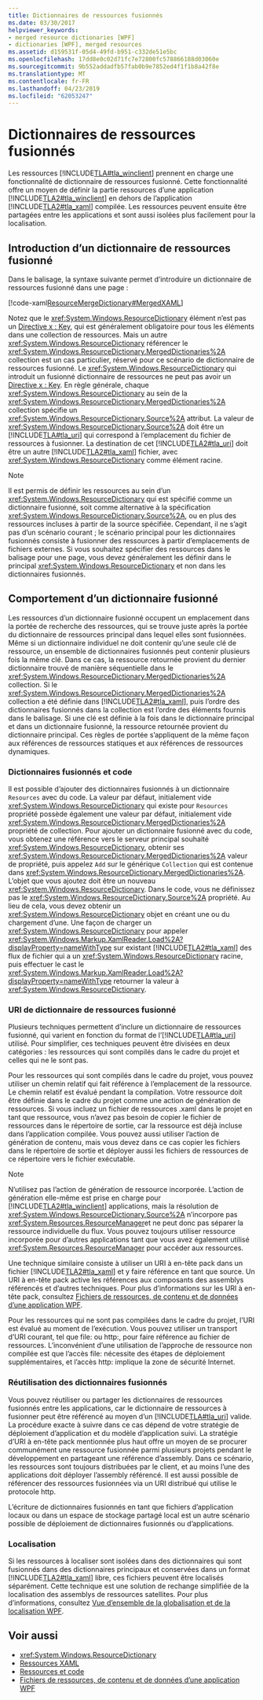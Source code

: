 ```yaml
---
title: Dictionnaires de ressources fusionnés
ms.date: 03/30/2017
helpviewer_keywords:
- merged resource dictionaries [WPF]
- dictionaries [WPF], merged resources
ms.assetid: d159531f-05d4-49fd-b951-c332de51e5bc
ms.openlocfilehash: 17dd8e0c02d71fc7e72800fc578866188d03060e
ms.sourcegitcommit: 9b552addadfb57fab0b9e7852ed4f1f1b8a42f8e
ms.translationtype: MT
ms.contentlocale: fr-FR
ms.lasthandoff: 04/23/2019
ms.locfileid: "62053247"
---
```

# <a name="merged-resource-dictionaries"></a>Dictionnaires de ressources fusionnés
Les ressources [!INCLUDE[TLA#tla_winclient](../../../../includes/tlasharptla-winclient-md.md)] prennent en charge une fonctionnalité de dictionnaire de ressources fusionné. Cette fonctionnalité offre un moyen de définir la partie ressources d’une application [!INCLUDE[TLA2#tla_winclient](../../../../includes/tla2sharptla-winclient-md.md)] en dehors de l’application [!INCLUDE[TLA2#tla_xaml](../../../../includes/tla2sharptla-xaml-md.md)] compilée. Les ressources peuvent ensuite être partagées entre les applications et sont aussi isolées plus facilement pour la localisation.  
  
## <a name="introducing-a-merged-resource-dictionary"></a>Introduction d’un dictionnaire de ressources fusionné  
 Dans le balisage, la syntaxe suivante permet d’introduire un dictionnaire de ressources fusionné dans une page :  
  
 [!code-xaml[ResourceMergeDictionary#MergedXAML](~/samples/snippets/csharp/VS_Snippets_Wpf/ResourceMergeDictionary/CS/default.xaml#mergedxaml)]  
  
 Notez que le <xref:System.Windows.ResourceDictionary> élément n’est pas un [Directive x : Key](../../xaml-services/x-key-directive.md), qui est généralement obligatoire pour tous les éléments dans une collection de ressources. Mais un autre <xref:System.Windows.ResourceDictionary> référencer le <xref:System.Windows.ResourceDictionary.MergedDictionaries%2A> collection est un cas particulier, réservé pour ce scénario de dictionnaire de ressources fusionné. Le <xref:System.Windows.ResourceDictionary> qui introduit un fusionné dictionnaire de ressources ne peut pas avoir un [Directive x : Key](../../xaml-services/x-key-directive.md). En règle générale, chaque <xref:System.Windows.ResourceDictionary> au sein de la <xref:System.Windows.ResourceDictionary.MergedDictionaries%2A> collection spécifie un <xref:System.Windows.ResourceDictionary.Source%2A> attribut. La valeur de <xref:System.Windows.ResourceDictionary.Source%2A> doit être un [!INCLUDE[TLA#tla_uri](../../../../includes/tlasharptla-uri-md.md)] qui correspond à l’emplacement du fichier de ressources à fusionner. La destination de cet [!INCLUDE[TLA2#tla_uri](../../../../includes/tla2sharptla-uri-md.md)] doit être un autre [!INCLUDE[TLA2#tla_xaml](../../../../includes/tla2sharptla-xaml-md.md)] fichier, avec <xref:System.Windows.ResourceDictionary> comme élément racine.  
  
> [!NOTE]
>  Il est permis de définir les ressources au sein d’un <xref:System.Windows.ResourceDictionary> qui est spécifié comme un dictionnaire fusionné, soit comme alternative à la spécification <xref:System.Windows.ResourceDictionary.Source%2A>, ou en plus des ressources incluses à partir de la source spécifiée. Cependant, il ne s’agit pas d’un scénario courant ; le scénario principal pour les dictionnaires fusionnés consiste à fusionner des ressources à partir d’emplacements de fichiers externes. Si vous souhaitez spécifier des ressources dans le balisage pour une page, vous devez généralement les définir dans le principal <xref:System.Windows.ResourceDictionary> et non dans les dictionnaires fusionnés.  
  
## <a name="merged-dictionary-behavior"></a>Comportement d’un dictionnaire fusionné  
 Les ressources d’un dictionnaire fusionné occupent un emplacement dans la portée de recherche des ressources, qui se trouve juste après la portée du dictionnaire de ressources principal dans lequel elles sont fusionnées. Même si un dictionnaire individuel ne doit contenir qu’une seule clé de ressource, un ensemble de dictionnaires fusionnés peut contenir plusieurs fois la même clé. Dans ce cas, la ressource retournée provient du dernier dictionnaire trouvé de manière séquentielle dans le <xref:System.Windows.ResourceDictionary.MergedDictionaries%2A> collection. Si le <xref:System.Windows.ResourceDictionary.MergedDictionaries%2A> collection a été définie dans [!INCLUDE[TLA2#tla_xaml](../../../../includes/tla2sharptla-xaml-md.md)], puis l’ordre des dictionnaires fusionnés dans la collection est l’ordre des éléments fournis dans le balisage. Si une clé est définie à la fois dans le dictionnaire principal et dans un dictionnaire fusionné, la ressource retournée provient du dictionnaire principal. Ces règles de portée s’appliquent de la même façon aux références de ressources statiques et aux références de ressources dynamiques.  
  
### <a name="merged-dictionaries-and-code"></a>Dictionnaires fusionnés et code  
 Il est possible d’ajouter des dictionnaires fusionnés à un dictionnaire `Resources` avec du code. La valeur par défaut, initialement vide <xref:System.Windows.ResourceDictionary> qui existe pour `Resources` propriété possède également une valeur par défaut, initialement vide <xref:System.Windows.ResourceDictionary.MergedDictionaries%2A> propriété de collection. Pour ajouter un dictionnaire fusionné avec du code, vous obtenez une référence vers le serveur principal souhaité <xref:System.Windows.ResourceDictionary>, obtenir ses <xref:System.Windows.ResourceDictionary.MergedDictionaries%2A> valeur de propriété, puis appelez `Add` sur le générique `Collection` qui est contenue dans <xref:System.Windows.ResourceDictionary.MergedDictionaries%2A>. L’objet que vous ajoutez doit être un nouveau <xref:System.Windows.ResourceDictionary>. Dans le code, vous ne définissez pas le <xref:System.Windows.ResourceDictionary.Source%2A> propriété. Au lieu de cela, vous devez obtenir un <xref:System.Windows.ResourceDictionary> objet en créant une ou du chargement d’une. Une façon de charger un <xref:System.Windows.ResourceDictionary> pour appeler <xref:System.Windows.Markup.XamlReader.Load%2A?displayProperty=nameWithType> sur existant [!INCLUDE[TLA2#tla_xaml](../../../../includes/tla2sharptla-xaml-md.md)] des flux de fichier qui a un <xref:System.Windows.ResourceDictionary> racine, puis effectuer le cast le <xref:System.Windows.Markup.XamlReader.Load%2A?displayProperty=nameWithType> retourner la valeur à <xref:System.Windows.ResourceDictionary>.  
  
### <a name="merged-resource-dictionary-uris"></a>URI de dictionnaire de ressources fusionné  
 Plusieurs techniques permettent d’inclure un dictionnaire de ressources fusionné, qui varient en fonction du format de l’[!INCLUDE[TLA#tla_uri](../../../../includes/tlasharptla-uri-md.md)] utilisé. Pour simplifier, ces techniques peuvent être divisées en deux catégories : les ressources qui sont compilés dans le cadre du projet et celles qui ne le sont pas.  
  
 Pour les ressources qui sont compilés dans le cadre du projet, vous pouvez utiliser un chemin relatif qui fait référence à l’emplacement de la ressource. Le chemin relatif est évalué pendant la compilation. Votre ressource doit être définie dans le cadre du projet comme une action de génération de ressources. Si vous incluez un fichier de ressources .xaml dans le projet en tant que ressource, vous n’avez pas besoin de copier le fichier de ressources dans le répertoire de sortie, car la ressource est déjà incluse dans l’application compilée. Vous pouvez aussi utiliser l’action de génération de contenu, mais vous devez dans ce cas copier les fichiers dans le répertoire de sortie et déployer aussi les fichiers de ressources de ce répertoire vers le fichier exécutable.  
  
> [!NOTE]
>  N’utilisez pas l’action de génération de ressource incorporée. L’action de génération elle-même est prise en charge pour [!INCLUDE[TLA2#tla_winclient](../../../../includes/tla2sharptla-winclient-md.md)] applications, mais la résolution de <xref:System.Windows.ResourceDictionary.Source%2A> n’incorpore pas <xref:System.Resources.ResourceManager>et ne peut donc pas séparer la ressource individuelle du flux. Vous pouvez toujours utiliser ressource incorporée pour d’autres applications tant que vous avez également utilisé <xref:System.Resources.ResourceManager> pour accéder aux ressources.  
  
 Une technique similaire consiste à utiliser un URI à en-tête pack dans un fichier [!INCLUDE[TLA2#tla_xaml](../../../../includes/tla2sharptla-xaml-md.md)] et y faire référence en tant que source. Un URI à en-tête pack active les références aux composants des assemblys référencés et d’autres techniques. Pour plus d’informations sur les URI à en-tête pack, consultez [Fichiers de ressources, de contenu et de données d’une application WPF](../app-development/wpf-application-resource-content-and-data-files.md).  
  
 Pour les ressources qui ne sont pas compilées dans le cadre du projet, l’URI est évalué au moment de l’exécution. Vous pouvez utiliser un transport d’URI courant, tel que file: ou http:, pour faire référence au fichier de ressources. L’inconvénient d’une utilisation de l’approche de ressource non compilée est que l’accès file: nécessite des étapes de déploiement supplémentaires, et l’accès http: implique la zone de sécurité Internet.  
  
### <a name="reusing-merged-dictionaries"></a>Réutilisation des dictionnaires fusionnés  
 Vous pouvez réutiliser ou partager les dictionnaires de ressources fusionnés entre les applications, car le dictionnaire de ressources à fusionner peut être référencé au moyen d’un [!INCLUDE[TLA#tla_uri](../../../../includes/tlasharptla-uri-md.md)] valide. La procédure exacte à suivre dans ce cas dépend de votre stratégie de déploiement d’application et du modèle d’application suivi. La stratégie d’URI à en-tête pack mentionnée plus haut offre un moyen de se procurer communément une ressource fusionnée parmi plusieurs projets pendant le développement en partageant une référence d’assembly. Dans ce scénario, les ressources sont toujours distribuées par le client, et au moins l’une des applications doit déployer l’assembly référencé. Il est aussi possible de référencer des ressources fusionnées via un URI distribué qui utilise le protocole http.  
  
 L’écriture de dictionnaires fusionnés en tant que fichiers d’application locaux ou dans un espace de stockage partagé local est un autre scénario possible de déploiement de dictionnaires fusionnés ou d’applications.  
  
### <a name="localization"></a>Localisation  
 Si les ressources à localiser sont isolées dans des dictionnaires qui sont fusionnés dans des dictionnaires principaux et conservées dans un format [!INCLUDE[TLA2#tla_xaml](../../../../includes/tla2sharptla-xaml-md.md)] libre, ces fichiers peuvent être localisés séparément. Cette technique est une solution de rechange simplifiée de la localisation des assemblys de ressources satellites. Pour plus d’informations, consultez [Vue d’ensemble de la globalisation et de la localisation WPF](wpf-globalization-and-localization-overview.md).  
  
## <a name="see-also"></a>Voir aussi

- <xref:System.Windows.ResourceDictionary>
- [Ressources XAML](xaml-resources.md)
- [Ressources et code](resources-and-code.md)
- [Fichiers de ressources, de contenu et de données d’une application WPF](../app-development/wpf-application-resource-content-and-data-files.md)
